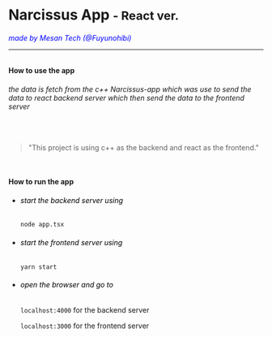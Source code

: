 # Narcissus App <small>- React ver.</small>
###### <span style="color: blue ;">made by Mesan Tech (@Fuyunohibi)</span><hr>

<h4> How to use the app </h4>
  <h6>the data is fetch from the c++ Narcissus-app which was use to send the data to react backend server which then send the data to the frontend server</h6><br>

<blockquote>"This project is using c++ as the backend and react as the frontend."</blockquote><br>

<h4>How to run the app</h4>

- <h6 style="color: black">start the backend server using</h6>
  
   ``` node app.tsx ```

- <h6 style="color: black">start the frontend server using</h6> 
  
   ``` yarn start ```

- <h6 style="color: black">open the browser and go to</h6> 
  
   ``` localhost:4000 ``` for the backend server

   ``` localhost:3000 ``` for the frontend server

<br>

